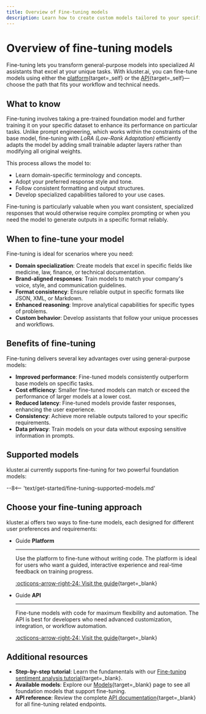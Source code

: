 ```yaml
---
title: Overview of Fine-tuning models
description: Learn how to create custom models tailored to your specific tasks by fine-tuning foundation models with your own data using the kluster.ai platform.
---
```


# Overview of fine-tuning models

Fine-tuning lets you transform general-purpose models into specialized AI assistants that excel at your unique tasks. With kluster.ai, you can fine-tune models using either the [platform](/get-started/fine-tuning/platform/){target=_self} or the [API](/get-started/fine-tuning/api/){target=_self}—choose the path that fits your workflow and technical needs.

## What to know

Fine-tuning involves taking a pre-trained foundation model and further training it on your specific dataset to enhance its performance on particular tasks. Unlike prompt engineering, which works within the constraints of the base model, fine-tuning with _LoRA (Low-Rank Adaptation)_ efficiently adapts the model by adding small trainable adapter layers rather than modifying all original weights.

This process allows the model to:

- Learn domain-specific terminology and concepts.
- Adopt your preferred response style and tone.
- Follow consistent formatting and output structures.
- Develop specialized capabilities tailored to your use cases.

Fine-tuning is particularly valuable when you want consistent, specialized responses that would otherwise require complex prompting or when you need the model to generate outputs in a specific format reliably.

## When to fine-tune your model

Fine-tuning is ideal for scenarios where you need:

- **Domain specialization**: Create models that excel in specific fields like medicine, law, finance, or technical documentation.
- **Brand-aligned responses**: Train models to match your company's voice, style, and communication guidelines.
- **Format consistency**: Ensure reliable output in specific formats like JSON, XML, or Markdown.
- **Enhanced reasoning**: Improve analytical capabilities for specific types of problems.
- **Custom behavior**: Develop assistants that follow your unique processes and workflows.

## Benefits of fine-tuning

Fine-tuning delivers several key advantages over using general-purpose models:

- **Improved performance**: Fine-tuned models consistently outperform base models on specific tasks.
- **Cost efficiency**: Smaller fine-tuned models can match or exceed the performance of larger models at a lower cost.
- **Reduced latency**: Fine-tuned models provide faster responses, enhancing the user experience.
- **Consistency**: Achieve more reliable outputs tailored to your specific requirements.
- **Data privacy**: Train models on your data without exposing sensitive information in prompts.

## Supported models

kluster.ai currently supports fine-tuning for two powerful foundation models:

--8<-- 'text/get-started/fine-tuning-supported-models.md'

## Choose your fine-tuning approach

kluster.ai offers two ways to fine-tune models, each designed for different user preferences and requirements:

<div class="grid cards" markdown>

-   <span class="badge guide">Guide</span> __Platform__

    ---

    Use the platform to fine-tune without writing code. The platform is ideal for users who want a guided, interactive experience and real-time feedback on training progress.

    [:octicons-arrow-right-24: Visit the guide](/get-started/fine-tuning/platform/){target=_blank}

-   <span class="badge guide">Guide</span> __API__

    ---

    Fine-tune models with code for maximum flexibility and automation. The API is best for developers who need advanced customization, integration, or workflow automation.

    [:octicons-arrow-right-24: Visit the guide](/get-started/fine-tuning/api/){target=_blank}

</div>

## Additional resources

- **Step-by-step tutorial**: Learn the fundamentals with our [Fine-tuning sentiment analysis tutorial](/tutorials/klusterai-api/finetuning-sent-analysis/){target=_blank}.
- **Available models**: Explore our [Models](/get-started/models/){target=_blank} page to see all foundation models that support fine-tuning.
- **API reference**: Review the complete [API documentation](/api-reference/reference/){target=_blank} for all fine-tuning related endpoints.
